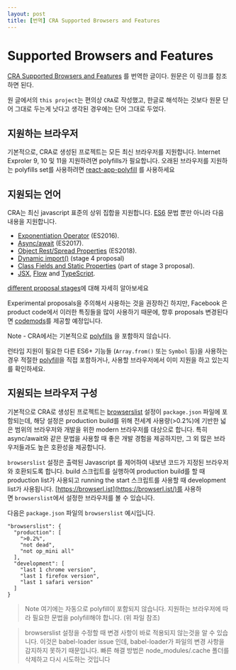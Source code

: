 ```yaml
---
layout: post
title: [번역] CRA Supported Browsers and Features
---
```


# Supported Browsers and Features

[CRA Supported Browsers and Features](https://create-react-app.dev/docs/supported-browsers-features/) 를 번역한 글이다. 원문은 이 링크를 참조하면 된다.

원 글에서의 `this project`는 편의상 `CRA`로 작성했고, 한글로 해석하는 것보다 원문 단어 그대로 두는게 낫다고 생각된 경우에는 단어 그대로 두었다.

## 지원하는 브라우저

기본적으로, CRA로 생성된 프로젝트는 모든 최신 브라우저를 지원합니다. Internet Exproler 9, 10 및 11을 지원하려면 polyfills가 필요합니다. 오래된 브라우저를 지원하는 polyfills set를 사용하려면 [react-app-polyfill](https://github.com/facebook/create-react-app/blob/main/packages/react-app-polyfill/README.md) 를 사용하세요

## 지원되는 언어

CRA는 최신 javascript 표준의 상위 집합을 지원합니다. [ES6](https://github.com/lukehoban/es6features) 문법 뿐만 아니라 다음 내용을 지원합니다.

- [Exponentiation Operator](https://github.com/tc39/proposal-exponentiation-operator) (ES2016).
- [Async/await](https://github.com/tc39/proposal-async-await) (ES2017).
- [Object Rest/Spread Properties](https://github.com/tc39/proposal-object-rest-spread) (ES2018).
- [Dynamic import()](https://github.com/tc39/proposal-dynamic-import) (stage 4 proposal)
- [Class Fields and Static Properties](https://github.com/tc39/proposal-class-public-fields) (part of stage 3 proposal).
- [JSX](https://reactjs.org/docs/introducing-jsx.html), [Flow](https://create-react-app.dev/docs/adding-flow/) and [TypeScript](https://create-react-app.dev/docs/adding-typescript/).

[different proposal stages](https://tc39.es/process-document/)에 대해 자세히 알아보세요

Experimental proposals을 주의해서 사용하는 것을 권장하긴 하지만, Facebook 은 product code에서 이러한 특징들을 많이 사용하기 때문에, 향후 proposals 변경된다면 [codemods](https://medium.com/@cpojer/effective-javascript-codemods-5a6686bb46fb)를 제공할 예정입니다.

Note - CRA에서는 기본적으로 [polyfills](https://github.com/facebook/create-react-app/blob/main/packages/react-app-polyfill/README.md) 을 포함하지 않습니다.

런타임 지원이 필요한 다른 ES6+ 기능들 (`Array.from()` 또는 `Symbol` 등)을 사용하는 경우 적절한 [polyfill](https://github.com/facebook/create-react-app/blob/main/packages/react-app-polyfill/README.md)을 직접 포함하거나, 사용할 브라우저에서 이미 지원을 하고 있는지를 확인하세요.

## 지원되는 브라우저 구성

기본적으로 CRA로 생성된 프로젝트는 [browserslist](https://github.com/browserslist/browserslist) 설정이 `package.json` 파일에 포함되는데, 해당 설정은 production build를 위해 전세계 사용량(>0.2%)에 기반한 넓은 범위의 브라우저와 개발을 위한 modern 브라우저를 대상으로 합니다. 특히 async/await와 같은 문법을 사용할 때 좋은 개발 경험을 제공하지만, 그 외 많은 브라우저들과도 높은 호환성을 제공합니다.

`browserslist` 설정은 출력된 Javascript 를 제어하여 내보낸 코드가 지정된 브라우저와 호환되도록 합니다. build 스크립트를 실행하여 production build를 할 때 production list가 사용되고 running the start 스크립트를 사용할 때 development list가 사용됩니다. [https://browserl.ist](https://browserl.ist/)를 사용하면 `browserslist`에서 설정한 브라우저를 볼 수 있습니다.

다음은 `package.json` 파일의 `browserslist` 예시입니다.

```
"browserslist": {
  "production": [
    ">0.2%",
    "not dead",
    "not op_mini all"
  ],
  "development": [
    "last 1 chrome version",
    "last 1 firefox version",
    "last 1 safari version"
  ]
}

```

> Note 여기에는 자동으로 polyfill이 포함되지 않습니다. 지원하는 브라우저에 따라 필요한 문법을 polyfill해야 합니다. (위 파일 참조)

> browserslist 설정을 수정할 때 변경 사항이 바로 적용되지 않는것을 알 수 있습니다. 이것은 babel-loader issue 인데, babel-loader가 파일의 변경 사항을 감지하지 못하기 때문입니다. 빠른 해결 방법은 node_modules/.cache 폴더를 삭제하고 다시 시도하는 것입니다
